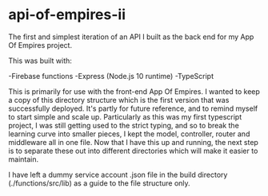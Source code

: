 # api-of-empires-ii
The first and simplest iteration of an API I built as the back end for my App Of Empires project.

This was built with:

-Firebase functions
-Express (Node.js 10 runtime)
-TypeScript

This is primarily for use with the front-end App Of Empires.
I wanted to keep a copy of this directory structure which
is the first version that was successfully deployed. It's
partly for future reference, and to remind myself to start
simple and scale up. Particularly as this was my first
typescript project, I was still getting used to the strict
typing, and so to break the learning curve into smaller
pieces, I kept the model, controller, router and middleware
all in one file. Now that I have this up and running, the
next step is to separate these out into different directories
which will make it easier to maintain.

I have left a dummy service account .json file in the build
directory (./functions/src/lib) as a guide to the file
structure only.
